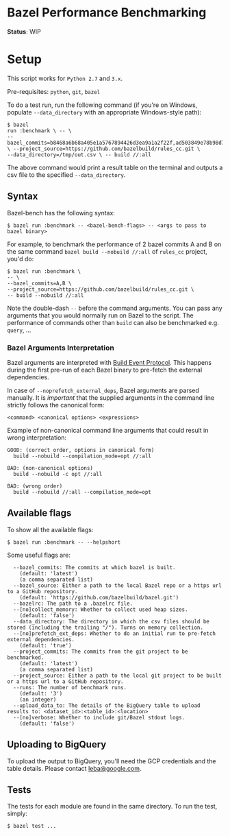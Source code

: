 # Bazel Performance Benchmarking

**Status**: WIP

# Setup

This script works for `Python 2.7` and `3.x`.

Pre-requisites: `python`, `git`, `bazel`

To do a test run, run the following command (if you're on Windows, populate
`--data_directory` with an appropriate Windows-style path):

```
$ bazel
run :benchmark \ -- \
--bazel_commits=b8468a6b68a405e1a5767894426d3ea9a1a2f22f,ad503849e78b98d762f03168de5a336904280150
\ --project_source=https://github.com/bazelbuild/rules_cc.git \
--data_directory=/tmp/out.csv \ -- build //:all
```

The above command would print a result table on the terminal and outputs a csv
file to the specified `--data_directory`.

## Syntax

Bazel-bench has the following syntax:

```
$ bazel run :benchmark -- <bazel-bench-flags> -- <args to pass to bazel binary>

```

For example, to benchmark the performance of 2 bazel commits A and B on the same
command `bazel build --nobuild //:all` of `rules_cc` project, you'd do:

```
$ bazel run :benchmark \
-- \
--bazel_commits=A,B \
--project_source=https://github.com/bazelbuild/rules_cc.git \
-- build --nobuild //:all
```

Note the double-dash `--` before the command arguments. You can pass any
arguments that you would normally run on Bazel to the script. The performance of
commands other than `build` can also be benchmarked e.g. `query`, ...

### Bazel Arguments Interpretation

Bazel arguments are interpreted with
[Build Event Protocol](https://docs.bazel.build/versions/master/build-event-protocol.html).
This happens during the first pre-run of each Bazel binary to pre-fetch the
external dependencies.

In case of `--noprefetch_external_deps`, Bazel arguments are parsed manually. It
is _important_ that the supplied arguments in the command line strictly follows
the canonical form:

```
<command> <canonical options> <expressions>
```

Example of non-canonical command line arguments that could result in wrong
interpretation:

```
GOOD: (correct order, options in canonical form)
  build --nobuild --compilation_mode=opt //:all

BAD: (non-canonical options)
  build --nobuild -c opt //:all

BAD: (wrong order)
  build --nobuild //:all --compilation_mode=opt
```

## Available flags

To show all the available flags:

```
$ bazel run :benchmark -- --helpshort
```

Some useful flags are:

```
  --bazel_commits: The commits at which bazel is built.
    (default: 'latest')
    (a comma separated list)
  --bazel_source: Either a path to the local Bazel repo or a https url to a GitHub repository.
    (default: 'https://github.com/bazelbuild/bazel.git')
  --bazelrc: The path to a .bazelrc file.
  --[no]collect_memory: Whether to collect used heap sizes.
    (default: 'false')
  --data_directory: The directory in which the csv files should be stored (including the trailing "/"). Turns on memory collection.
  --[no]prefetch_ext_deps: Whether to do an initial run to pre-fetch external dependencies.
    (default: 'true')
  --project_commits: The commits from the git project to be benchmarked.
    (default: 'latest')
    (a comma separated list)
  --project_source: Either a path to the local git project to be built or a https url to a GitHub repository.
  --runs: The number of benchmark runs.
    (default: '3')
    (an integer)
  --upload_data_to: The details of the BigQuery table to upload results to: <dataset_id>:<table_id>:<location>
  --[no]verbose: Whether to include git/Bazel stdout logs.
    (default: 'false')
```

## Uploading to BigQuery

To upload the output to BigQuery, you'll need the GCP credentials and the table
details. Please contact leba@google.com.

## Tests

The tests for each module are found in the same directory. To run the test,
simply:

```
$ bazel test ...
```
